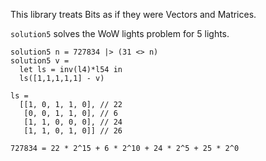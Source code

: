 This library treats Bits as if they were Vectors and Matrices.

`solution5` solves the WoW lights problem for 5 lights.

```
solution5 n = 727834 |> (31 <> n)
solution5 v =
  let ls = inv(l4)*l54 in
  ls([1,1,1,1,1] - v)
```

```
ls =
  [[1, 0, 1, 1, 0], // 22
   [0, 0, 1, 1, 0], // 6
   [1, 1, 0, 0, 0], // 24
   [1, 1, 0, 1, 0]] // 26
```

`727834 = 22 * 2^15 + 6 * 2^10 + 24 * 2^5 + 25 * 2^0`